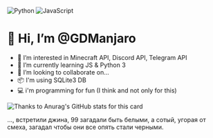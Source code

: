 ![Python](https://img.shields.io/badge/-Python-%230075a8?logo=python&logoColor=white&style=flat-square)
![JavaScript](https://img.shields.io/badge/-JavaScript-%23e9d54c?logo=javascript&logoColor=white&style=flat-square)
# 👋 Hi, I’m @GDManjaro
- 👀 I’m interested in Minecraft API, Discord API, Telegram API
- 🌱 I’m currently learning JS & Python 3
- 💞️ I’m looking to collaborate on...
- 📦 I'm using SQLite3 DB
- 💻 i'm programming for fun (I think and not only for this)

![Thanks to Anurag's GitHub stats for this card](https://github-readme-stats.vercel.app/api?username=GDManjaro)

..., встретили джина, 99 загадали быть белыми, а сотый, угорая от смеха, загадал чтобы они все опять стали черными.
<!---
GDManjaro/GDManjaro is a ✨ special ✨ repository because its `README.md` (this file) appears on your GitHub profile.
You can click the Preview link to take a look at your changes.
--->
